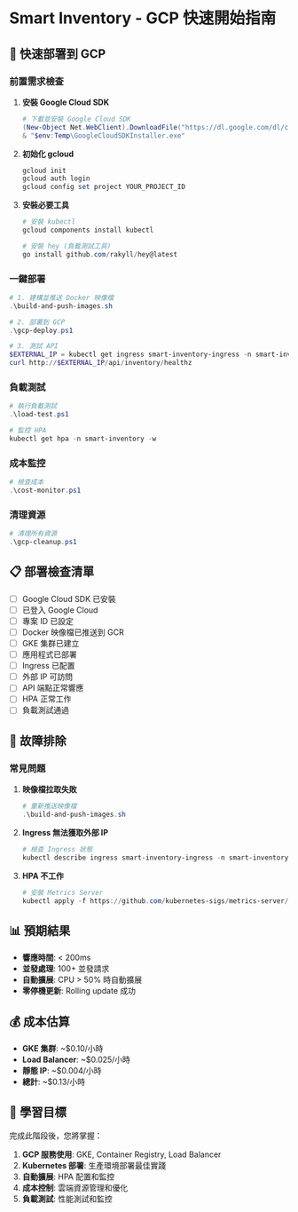 # Smart Inventory - GCP 快速開始指南

## 🚀 快速部署到 GCP

### 前置需求檢查

1. **安裝 Google Cloud SDK**
   ```powershell
   # 下載並安裝 Google Cloud SDK
   (New-Object Net.WebClient).DownloadFile("https://dl.google.com/dl/cloudsdk/channels/rapid/GoogleCloudSDKInstaller.exe", "$env:Temp\GoogleCloudSDKInstaller.exe")
   & "$env:Temp\GoogleCloudSDKInstaller.exe"
   ```

2. **初始化 gcloud**
   ```powershell
   gcloud init
   gcloud auth login
   gcloud config set project YOUR_PROJECT_ID
   ```

3. **安裝必要工具**
   ```powershell
   # 安裝 kubectl
   gcloud components install kubectl
   
   # 安裝 hey (負載測試工具)
   go install github.com/rakyll/hey@latest
   ```

### 一鍵部署

```powershell
# 1. 建構並推送 Docker 映像檔
.\build-and-push-images.sh

# 2. 部署到 GCP
.\gcp-deploy.ps1

# 3. 測試 API
$EXTERNAL_IP = kubectl get ingress smart-inventory-ingress -n smart-inventory -o jsonpath='{.status.loadBalancer.ingress[0].ip}'
curl http://$EXTERNAL_IP/api/inventory/healthz
```

### 負載測試

```powershell
# 執行負載測試
.\load-test.ps1

# 監控 HPA
kubectl get hpa -n smart-inventory -w
```

### 成本監控

```powershell
# 檢查成本
.\cost-monitor.ps1
```

### 清理資源

```powershell
# 清理所有資源
.\gcp-cleanup.ps1
```

## 📋 部署檢查清單

- [ ] Google Cloud SDK 已安裝
- [ ] 已登入 Google Cloud
- [ ] 專案 ID 已設定
- [ ] Docker 映像檔已推送到 GCR
- [ ] GKE 集群已建立
- [ ] 應用程式已部署
- [ ] Ingress 已配置
- [ ] 外部 IP 可訪問
- [ ] API 端點正常響應
- [ ] HPA 正常工作
- [ ] 負載測試通過

## 🔧 故障排除

### 常見問題

1. **映像檔拉取失敗**
   ```powershell
   # 重新推送映像檔
   .\build-and-push-images.sh
   ```

2. **Ingress 無法獲取外部 IP**
   ```powershell
   # 檢查 Ingress 狀態
   kubectl describe ingress smart-inventory-ingress -n smart-inventory
   ```

3. **HPA 不工作**
   ```powershell
   # 安裝 Metrics Server
   kubectl apply -f https://github.com/kubernetes-sigs/metrics-server/releases/latest/download/components.yaml
   ```

## 📊 預期結果

- **響應時間**: < 200ms
- **並發處理**: 100+ 並發請求
- **自動擴展**: CPU > 50% 時自動擴展
- **零停機更新**: Rolling update 成功

## 💰 成本估算

- **GKE 集群**: ~$0.10/小時
- **Load Balancer**: ~$0.025/小時
- **靜態 IP**: ~$0.004/小時
- **總計**: ~$0.13/小時

## 🎯 學習目標

完成此階段後，您將掌握：

1. **GCP 服務使用**: GKE, Container Registry, Load Balancer
2. **Kubernetes 部署**: 生產環境部署最佳實踐
3. **自動擴展**: HPA 配置和監控
4. **成本控制**: 雲端資源管理和優化
5. **負載測試**: 性能測試和監控
